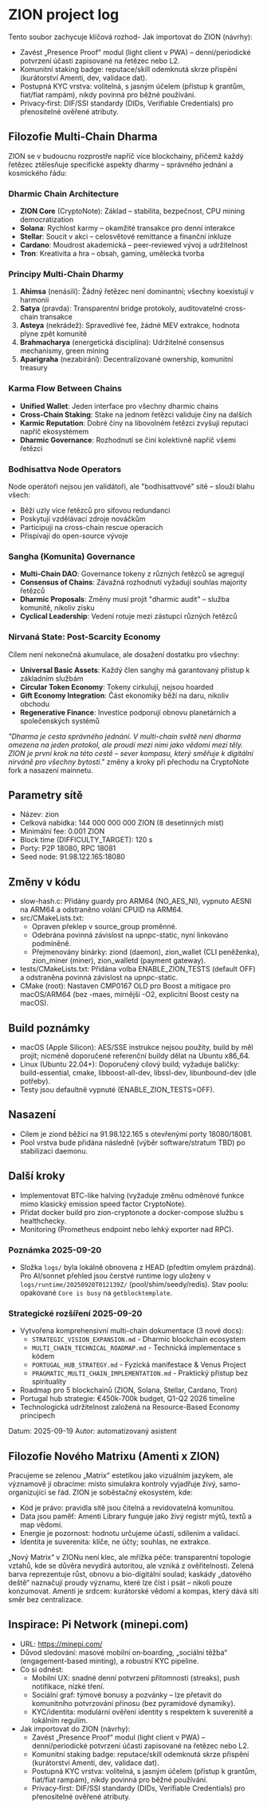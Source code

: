 # ZION project log

Tento soubor zachycuje klíčová rozhod- Jak importovat do ZION (návrhy):
  - Zavést „Presence Proof" modul (light client v PWA) – denní/periodické potvrzení účasti zapisované na řetězec nebo L2.
  - Komunitní staking badge: reputace/skill odemknutá skrze přispění (kurátorství Amenti, dev, validace dat).
  - Postupná KYC vrstva: volitelná, s jasným účelem (přístup k grantům, fiat/fiat rampám), nikdy povinná pro běžné používání.
  - Privacy‑first: DIF/SSI standardy (DIDs, Verifiable Credentials) pro přenositelné ověřené atributy.

## Filozofie Multi-Chain Dharma

ZION se v budoucnu rozprostře napříč více blockchainy, přičemž každý řetězec ztělesňuje specifické aspekty dharmy – správného jednání a kosmického řádu:

### Dharmic Chain Architecture
- **ZION Core** (CryptoNote): Základ – stabilita, bezpečnost, CPU mining democratization
- **Solana**: Rychlost karmy – okamžité transakce pro denní interakce
- **Stellar**: Soucit v akci – celosvětové remittance a finanční inkluze
- **Cardano**: Moudrost akademická – peer-reviewed vývoj a udržitelnost
- **Tron**: Kreativita a hra – obsah, gaming, umělecká tvorba

### Principy Multi-Chain Dharmy
1. **Ahimsa** (nenásilí): Žádný řetězec není dominantní; všechny koexistují v harmonii
2. **Satya** (pravda): Transparentní bridge protokoly, auditovatelné cross-chain transakce
3. **Asteya** (nekrádež): Spravedlivé fee, žádné MEV extrakce, hodnota plyne zpět komunitě
4. **Brahmacharya** (energetická disciplína): Udržitelné consensus mechanismy, green mining
5. **Aparigraha** (nezabírání): Decentralizované ownership, komunitní treasury

### Karma Flow Between Chains
- **Unified Wallet**: Jeden interface pro všechny dharmic chains
- **Cross-Chain Staking**: Stake na jednom řetězci validuje činy na dalších
- **Karmic Reputation**: Dobré činy na libovolném řetězci zvyšují reputaci napříč ekosystémem
- **Dharmic Governance**: Rozhodnutí se činí kolektivně napříč všemi řetězci

### Bodhisattva Node Operators
Node operátoři nejsou jen validátoři, ale "bodhisattvové" sítě – slouží blahu všech:
- Běží uzly více řetězců pro síťovou redundanci
- Poskytují vzdělávací zdroje nováčkům
- Participují na cross-chain rescue operacích
- Přispívají do open-source vývoje

### Sangha (Komunita) Governance
- **Multi-Chain DAO**: Governance tokeny z různých řetězců se agregují
- **Consensus of Chains**: Závažná rozhodnutí vyžadují souhlas majority řetězců
- **Dharmic Proposals**: Změny musí projít "dharmic audit" – služba komunitě, nikoliv zisku
- **Cyclical Leadership**: Vedení rotuje mezi zástupci různých řetězců

### Nirvaná State: Post-Scarcity Economy
Cílem není nekonečná akumulace, ale dosažení dostatku pro všechny:
- **Universal Basic Assets**: Každý člen sanghy má garantovaný přístup k základním službám
- **Circular Token Economy**: Tokeny cirkulují, nejsou hoarded
- **Gift Economy Integration**: Část ekonomiky běží na daru, nikoliv obchodu
- **Regenerative Finance**: Investice podporují obnovu planetárních a společenských systémů

*"Dharma je cesta správného jednání. V multi-chain světě není dharma omezena na jeden protokol, ale proudí mezi nimi jako vědomí mezi těly. ZION je první krok na této cestě – sever kompasu, který směřuje k digitální nirváně pro všechny bytosti."* změny a kroky při přechodu na CryptoNote fork a nasazení mainnetu.

## Parametry sítě
- Název: zion
- Celková nabídka: 144 000 000 000 ZION (8 desetinných míst)
- Minimální fee: 0.001 ZION
- Block time (DIFFICULTY_TARGET): 120 s
- Porty: P2P 18080, RPC 18081
- Seed node: 91.98.122.165:18080

## Změny v kódu
- slow-hash.c: Přidány guardy pro ARM64 (NO_AES_NI), vypnuto AESNI na ARM64 a odstraněno volání CPUID na ARM64.
- src/CMakeLists.txt:
  - Opraven překlep v source_group proměnné.
  - Odebrána povinná závislost na upnpc-static, nyní linkováno podmíněně.
  - Přejmenovány binárky: ziond (daemon), zion_wallet (CLI peněženka), zion_miner (miner), zion_walletd (payment gateway).
- tests/CMakeLists.txt: Přidána volba ENABLE_ZION_TESTS (default OFF) a odstraněna povinná závislost na upnpc-static.
- CMake (root): Nastaven CMP0167 OLD pro Boost a mitigace pro macOS/ARM64 (bez -maes, mírnější -O2, explicitní Boost cesty na macOS).

## Build poznámky
- macOS (Apple Silicon): AES/SSE instrukce nejsou použity, build by měl projít; nicméně doporučené referenční buildy dělat na Ubuntu x86_64.
- Linux (Ubuntu 22.04+): Doporučený cílový build; vyžaduje balíčky: build-essential, cmake, libboost-all-dev, libssl-dev, libunbound-dev (dle potřeby).
- Testy jsou defaultně vypnuté (ENABLE_ZION_TESTS=OFF).

## Nasazení
- Cílem je ziond běžící na 91.98.122.165 s otevřenými porty 18080/18081.
- Pool vrstva bude přidána následně (výběr software/stratum TBD) po stabilizaci daemonu.

## Další kroky
- Implementovat BTC-like halving (vyžaduje změnu odměnové funkce mimo klasický emission speed factor CryptoNote).
- Přidat docker build pro zion-cryptonote a docker-compose službu s healthchecky.
- Monitoring (Prometheus endpoint nebo lehký exporter nad RPC).

### Poznámka 2025-09-20
- Složka `logs/` byla lokálně obnovena z HEAD (předtím omylem prázdná). Pro AI/sonnet přehled jsou čerstvé runtime logy uloženy v `logs/runtime/20250920T012139Z/` (pool/shim/seedy/redis). Stav poolu: opakované `Core is busy` na `getblocktemplate`.

### Strategické rozšíření 2025-09-20
- Vytvořena komprehensivní multi-chain dokumentace (3 nové docs):
  - `STRATEGIC_VISION_EXPANSION.md` - Dharmic blockchain ecosystem
  - `MULTI_CHAIN_TECHNICAL_ROADMAP.md` - Technická implementace s kódem
  - `PORTUGAL_HUB_STRATEGY.md` - Fyzická manifestace & Venus Project
  - `PRAGMATIC_MULTI_CHAIN_IMPLEMENTATION.md` - Praktický přístup bez spirituality
- Roadmap pro 5 blockchainů (ZION, Solana, Stellar, Cardano, Tron)
- Portugal hub strategie: €450k-700k budget, Q1-Q2 2026 timeline
- Technologická udržitelnost založená na Resource-Based Economy principech

Datum: 2025-09-19
Autor: automatizovaný asistent

## Filozofie Nového Matrixu (Amenti x ZION)

Pracujeme se zelenou „Matrix“ estetikou jako vizuálním jazykem, ale významově ji obracíme: místo simulakra kontroly vyjadřuje živý, samo-organizující se řád. ZION je soběstačný ekosystém, kde:

- Kód je právo: pravidla sítě jsou čitelná a revidovatelná komunitou.
- Data jsou paměť: Amenti Library funguje jako živý registr mýtů, textů a map vědomí.
- Energie je pozornost: hodnotu určujeme účastí, sdílením a validací.
- Identita je suverenita: klíče, ne účty; souhlas, ne extrakce.

„Nový Matrix“ v ZIONu není klec, ale mřížka péče: transparentní topologie vztahů, kde se důvěra nevydírá autoritou, ale vzniká z ověřitelnosti. Zelená barva reprezentuje růst, obnovu a bio-digitální soulad; kaskády „datového deště“ naznačují proudy významu, které lze číst i psát – nikoli pouze konzumovat. Amenti je srdcem: kurátorské vědomí a kompas, který dává síti směr bez centralizace.

## Inspirace: Pi Network (minepi.com)

- URL: https://minepi.com/
- Důvod sledování: masové mobilní on‑boarding, „sociální těžba“ (engagement-based minting), a robustní KYC pipeline.
- Co si odnést:
  - Mobilní UX: snadné denní potvrzení přítomnosti (streaks), push notifikace, nízké tření.
  - Sociální graf: týmové bonusy a pozvánky – lze přetavit do komunitního potvrzování přínosu (bez pyramidové dynamiky).
  - KYC/identita: modulární ověření identity s respektem k suverenitě a lokálním regulím.
- Jak importovat do ZION (návrhy):
  - Zavést „Presence Proof“ modul (light client v PWA) – denní/periodické potvrzení účasti zapisované na řetězec nebo L2.
  - Komunitní staking badge: reputace/skill odemknutá skrze přispění (kurátorství Amenti, dev, validace dat).
  - Postupná KYC vrstva: volitelná, s jasným účelem (přístup k grantům, fiat/fiat rampám), nikdy povinná pro běžné používání.
  - Privacy‑first: DIF/SSI standardy (DIDs, Verifiable Credentials) pro přenositelné ověřené atributy.
